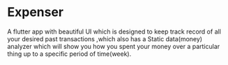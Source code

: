 # Expenser
A flutter app with beautiful UI which is designed to keep track record of all your desired past transactions ,which also has a Static data(money) analyzer which will show you how you spent your money over a particular thing up to a specific period of time(week).
